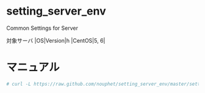setting_server_env
==================

Common Settings for Server

対象サーバ
|OS|Version|h
|CentOS|5, 6|

マニュアル
==================

```bash
# curl -L https://raw.github.com/nouphet/setting_server_env/master/setting_server_env.sh | bash
```
